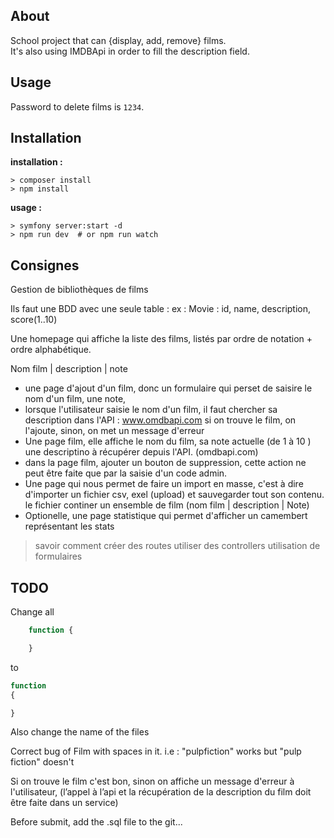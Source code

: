 ## About     

School project that can {display, add, remove} films.   
It's also using IMDBApi in order to fill the description field.  


## Usage 

Password to delete films is `1234`.  


## Installation   

__installation :__
```
> composer install
> npm install 
```

__usage :__   
```` 
> symfony server:start -d 
> npm run dev  # or npm run watch 
````


## Consignes     
  
Gestion de bibliothèques de films 

Ils faut une BDD avec une seule table : ex : 
Movie : id, name, description, score(1..10)

Une homepage qui affiche la liste des films, listés par ordre de notation + ordre alphabétique. 

Nom film | description | note 

* une page d'ajout d'un film, donc un formulaire qui perset de saisire le nom d'un film, une note,
* lorsque l'utilisateur saisie le nom d'un film, il faut chercher sa description dans l'API : www.omdbapi.com 
		si on trouve le film, on l'ajoute, sinon, on met un message d'erreur 
* Une page film, elle affiche le nom du film, sa note actuelle (de 1 à 10 ) une descriptino à récupérer depuis l'API. (omdbapi.com)  
* dans la page film, ajouter un bouton de suppression, cette action    ne peut être faite que par la saisie d'un code admin.
* Une page qui nous permet de faire un import en masse, c'est à dire d'importer un fichier csv, exel (upload) et sauvegarder tout son contenu. 
		le fichier continer un ensemble de film (nom film | description | Note)  
* Optionelle, une page statistique qui permet d'afficher un camembert représentant les stats  


> savoir comment créer des routes 
> utiliser des controllers 
> utilisation de formulaires 



## TODO    

Change all 
```php 
	function {

	}
```
to 
```php 
function 
{

}
```

Also change the name of the files 

Correct bug of Film with spaces in it. i.e : "pulpfiction" works but "pulp fiction" doesn't

Si on trouve le film c'est bon, sinon on affiche un message d'erreur à l'utilisateur,
(l’appel à l’api et la récupération de la description du film doit être faite dans un service)

Before submit, add the .sql file to the git... 

